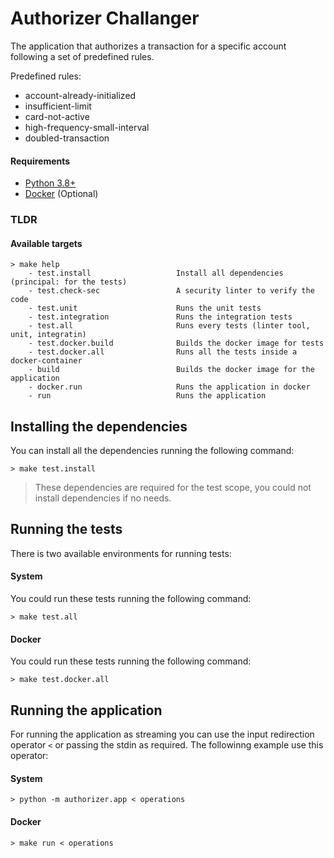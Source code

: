 # Authorizer Challanger
The application that authorizes a transaction for a specific account following a set of predefined rules.

Predefined rules:
- account-already-initialized
- insufficient-limit
- card-not-active
- high-frequency-small-interval
- doubled-transaction

#### Requirements
- [Python 3.8+](https://www.python.org/downloads/)
- [Docker](https://www.docker.com/get-started) (Optional)


### TLDR
#### Available targets
```shell
> make help
	- test.install                   Install all dependencies (principal: for the tests)
	- test.check-sec                 A security linter to verify the code
	- test.unit                      Runs the unit tests
	- test.integration               Runs the integration tests
	- test.all                       Runs every tests (linter tool, unit, integratin)
	- test.docker.build              Builds the docker image for tests
	- test.docker.all                Runs all the tests inside a docker-container
	- build                          Builds the docker image for the application
	- docker.run                     Runs the application in docker
	- run                            Runs the application
```

## Installing the dependencies

You can install all the dependencies running the following command:
```shell
> make test.install
```
> These dependencies are required for the test scope, you could not install dependencies if no needs.

## Running the tests
There is two available environments for running tests:

#### System
You could run these tests running the following command:
```shell
> make test.all
```

#### Docker
You could run these tests running the following command:
```shell
> make test.docker.all
```

## Running the application
For running the application as streaming you can use the input redirection operator `<` or passing the stdin as required.
The followinng example use this operator:

#### System
```shell
> python -m authorizer.app < operations
```

#### Docker
```shell
> make run < operations
```
